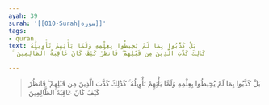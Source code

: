 ```yaml
---
ayah: 39
surah: '[[010-Surah|سورة]]'
tags:
- quran
text: بَلْ كَذَّبُوا بِمَا لَمْ يُحِيطُوا بِعِلْمِهِ وَلَمَّا يَأْتِهِمْ تَأْوِيلُهُ
  ۚ كَذَٰلِكَ كَذَّبَ الَّذِينَ مِن قَبْلِهِمْ ۖ فَانظُرْ كَيْفَ كَانَ عَاقِبَةُ الظَّالِمِينَ

---
```

> بَلْ كَذَّبُوا بِمَا لَمْ يُحِيطُوا بِعِلْمِهِ وَلَمَّا يَأْتِهِمْ تَأْوِيلُهُ ۚ كَذَٰلِكَ كَذَّبَ الَّذِينَ مِن قَبْلِهِمْ ۖ فَانظُرْ كَيْفَ كَانَ عَاقِبَةُ الظَّالِمِينَ

